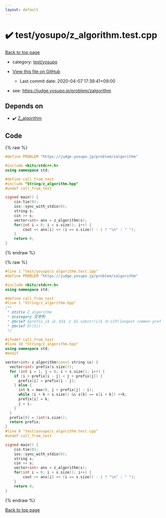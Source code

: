 ```yaml
---
layout: default
---
```


<!-- mathjax config similar to math.stackexchange -->
<script type="text/javascript" async
  src="https://cdnjs.cloudflare.com/ajax/libs/mathjax/2.7.5/MathJax.js?config=TeX-MML-AM_CHTML">
</script>
<script type="text/x-mathjax-config">
  MathJax.Hub.Config({
    TeX: { equationNumbers: { autoNumber: "AMS" }},
    tex2jax: {
      inlineMath: [ ['$','$'] ],
      processEscapes: true
    },
    "HTML-CSS": { matchFontHeight: false },
    displayAlign: "left",
    displayIndent: "2em"
  });
</script>

<script type="text/javascript" src="https://cdnjs.cloudflare.com/ajax/libs/jquery/3.4.1/jquery.min.js"></script>
<script src="https://cdn.jsdelivr.net/npm/jquery-balloon-js@1.1.2/jquery.balloon.min.js" integrity="sha256-ZEYs9VrgAeNuPvs15E39OsyOJaIkXEEt10fzxJ20+2I=" crossorigin="anonymous"></script>
<script type="text/javascript" src="../../../assets/js/copy-button.js"></script>
<link rel="stylesheet" href="../../../assets/css/copy-button.css" />


# :heavy_check_mark: test/yosupo/z_algorithm.test.cpp

<a href="../../../index.html">Back to top page</a>

* category: <a href="../../../index.html#0b58406058f6619a0f31a172defc0230">test/yosupo</a>
* <a href="{{ site.github.repository_url }}/blob/master/test/yosupo/z_algorithm.test.cpp">View this file on GitHub</a>
    - Last commit date: 2020-04-07 17:39:41+09:00


* see: <a href="https://judge.yosupo.jp/problem/zalgorithm">https://judge.yosupo.jp/problem/zalgorithm</a>


## Depends on

* :heavy_check_mark: <a href="../../../library/String/z_algorithm.hpp.html">Z_algorithm</a>


## Code

<a id="unbundled"></a>
{% raw %}
```cpp
#define PROBLEM "https://judge.yosupo.jp/problem/zalgorithm"

#include <bits/stdc++.h>
using namespace std;

#define call_from_test
#include "String/z_algorithm.hpp"
#undef call_from_test

signed main() {
    cin.tie(0);
    ios::sync_with_stdio(0);
    string s;
    cin >> s;
    vector<int> ans = z_algorithm(s);
    for(int i = 0; i < s.size(); i++) {
        cout << ans[i] << (i == s.size() - 1 ? "\n" : " ");
    }
    return 0;
}
```
{% endraw %}

<a id="bundled"></a>
{% raw %}
```cpp
#line 1 "test/yosupo/z_algorithm.test.cpp"
#define PROBLEM "https://judge.yosupo.jp/problem/zalgorithm"

#include <bits/stdc++.h>
using namespace std;

#define call_from_test
#line 1 "String/z_algorithm.hpp"
/**
 * @title Z_algorithm
 * @category 文字列
 * @brief $prefix_i$ は、$S$ と $S.substr(i)$ の LCP(longest common prefix)
 * @brief O(|S|)
 */

#ifndef call_from_test
#line 10 "String/z_algorithm.hpp"
using namespace std;
#endif

vector<int> z_algorithm(const string &s) {
  vector<int> prefix(s.size());
  for (int i = 1, j = 0; i < s.size(); i++) {
    if (i + prefix[i - j] < j + prefix[j]) {
      prefix[i] = prefix[i - j];
    } else {
      int k = max(0, j + prefix[j] - i);
      while (i + k < s.size() && s[k] == s[i + k]) ++k;
      prefix[i] = k;
      j = i;
    }
  }
  prefix[0] = (int)s.size();
  return prefix;
}
#line 8 "test/yosupo/z_algorithm.test.cpp"
#undef call_from_test

signed main() {
    cin.tie(0);
    ios::sync_with_stdio(0);
    string s;
    cin >> s;
    vector<int> ans = z_algorithm(s);
    for(int i = 0; i < s.size(); i++) {
        cout << ans[i] << (i == s.size() - 1 ? "\n" : " ");
    }
    return 0;
}

```
{% endraw %}

<a href="../../../index.html">Back to top page</a>

